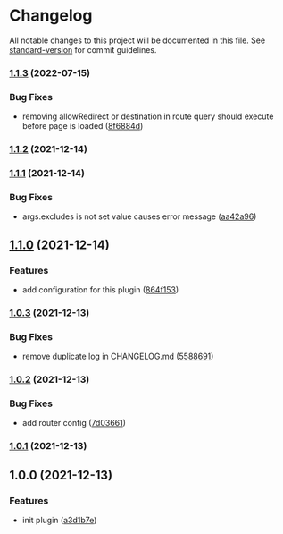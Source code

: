 # Changelog

All notable changes to this project will be documented in this file. See [standard-version](https://github.com/conventional-changelog/standard-version) for commit guidelines.

### [1.1.3](https://github.com/a65162/vue-router-redirect-by-link/compare/v1.1.2...v1.1.3) (2022-07-15)


### Bug Fixes

* removing allowRedirect or destination in route query should execute before page is loaded ([8f6884d](https://github.com/a65162/vue-router-redirect-by-link/commit/8f6884d46c257d864df9fa0e2060b77d5d6b7206))

### [1.1.2](https://github.com/a65162/vue-router-redirect-by-link/compare/v1.1.1...v1.1.2) (2021-12-14)

### [1.1.1](https://github.com/a65162/vue-router-redirect-by-link/compare/v1.1.0...v1.1.1) (2021-12-14)


### Bug Fixes

* args.excludes is not set value causes error message ([aa42a96](https://github.com/a65162/vue-router-redirect-by-link/commit/aa42a969c82495b830d32071cf2a9d8a0dc39d46))

## [1.1.0](https://github.com/a65162/vue-router-redirect-by-link/compare/v1.0.3...v1.1.0) (2021-12-14)


### Features

* add configuration for this plugin ([864f153](https://github.com/a65162/vue-router-redirect-by-link/commit/864f153711bce901a76d83aea30a25193aabaecc))

### [1.0.3](https://github.com/a65162/vue-router-redirect-by-link/compare/v1.0.2...v1.0.3) (2021-12-13)


### Bug Fixes

* remove duplicate log in CHANGELOG.md ([5588691](https://github.com/a65162/vue-router-redirect-by-link/commit/55886919780833b62d4c051aabee4912a5bde8df))

### [1.0.2](https://github.com/a65162/vue-router-redirect-by-link/compare/v1.0.1...v1.0.2) (2021-12-13)


### Bug Fixes

* add router config ([7d03661](https://github.com/a65162/vue-router-redirect-by-link/commit/7d036612139ed908bfc33dd38de479eb827f7602))

### [1.0.1](https://github.com/a65162/vue-router-redirect-by-link/compare/v1.0.0...v1.0.1) (2021-12-13)

## 1.0.0 (2021-12-13)


### Features

* init plugin ([a3d1b7e](https://github.com/a65162/vue-router-redirect-by-link/commit/a3d1b7e9bf67f7e4c98e089b6174c95bb0084571))
